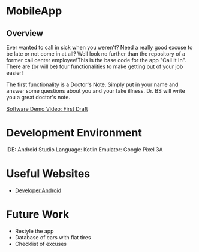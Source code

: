 # MobileApp
## Overview

Ever wanted to call in sick when you weren't? Need a really good excuse to be late or not come in at all? Well look no further than the repository of a former call center employee!This is the base code for the app "Call It In". There are (or will be) four functionalities to make getting out of your job easier! 

The first functionality is a Doctor's Note. Simply put in your name and answer some questions about you and your fake illness. Dr. BS will write you a great doctor's note. 

[Software Demo Video: First Draft](hhttp://youtu.be/wFH-capcxIw?hd=1)

# Development Environment

IDE: Android Studio
Language: Kotlin
Emulator: Google Pixel 3A

# Useful Websites

* [Developer.Android](https://developer.android.com/)

# Future Work

* Restyle the app
* Database of cars with flat tires
* Checklist of excuses

